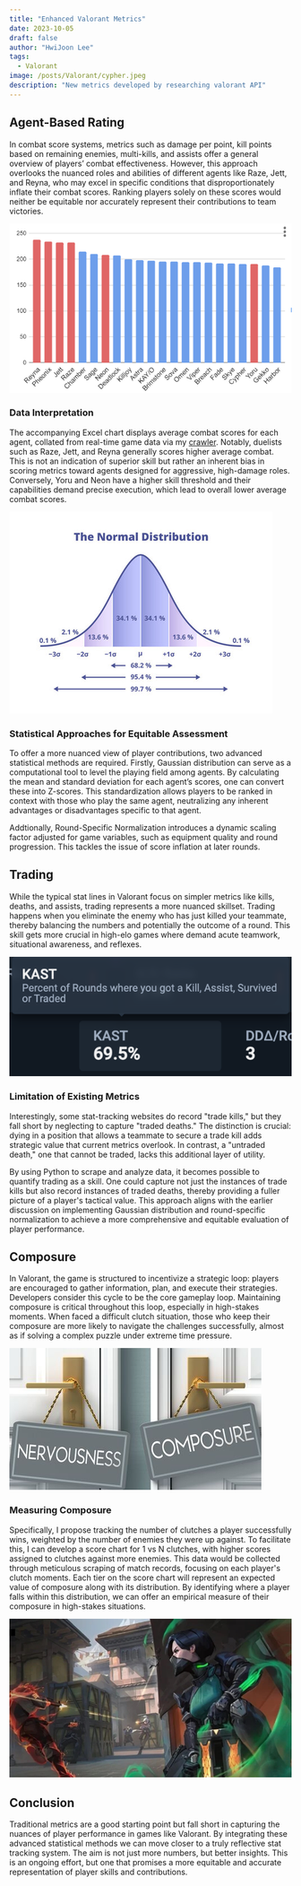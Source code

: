 ```yaml
---
title: "Enhanced Valorant Metrics"
date: 2023-10-05
draft: false
author: "HwiJoon Lee"
tags:
  - Valorant
image: /posts/Valorant/cypher.jpeg
description: "New metrics developed by researching valorant API"
---
```

## Agent-Based Rating

In combat score systems, metrics such as damage per point, kill points based on remaining enemies, multi-kills, and assists offer a general overview of players’ combat effectiveness. However, this approach overlooks the nuanced roles and abilities of different agents like Raze, Jett, and Reyna, who may excel in specific conditions that disproportionately inflate their combat scores. Ranking players solely on these scores would neither be equitable nor accurately represent their contributions to team victories.

![avs](/posts/Valorant/avs.png)

### Data Interpretation
The accompanying Excel chart displays average combat scores for each agent, collated from real-time game data via my [crawler](https://jooncode.com/blog/code/crawler/). Notably, duelists such as Raze, Jett, and Reyna generally scores higher average combat. This is not an indication of superior skill but rather an inherent bias in scoring metrics toward agents designed for aggressive, high-damage roles. Conversely, Yoru and Neon have a higher skill threshold and their capabilities demand precise execution, which lead to overall lower average combat scores.

![avs](/posts/Valorant/normalDistribution.jpg)

### Statistical Approaches for Equitable Assessment

To offer a more nuanced view of player contributions, two advanced statistical methods are required. Firstly, Gaussian distribution can serve as a computational tool to level the playing field among agents. By calculating the mean and standard deviation for each agent’s scores, one can convert these into Z-scores. This standardization allows players to be ranked in context with those who play the same agent, neutralizing any inherent advantages or disadvantages specific to that agent.

Addtionally, Round-Specific Normalization introduces a dynamic scaling factor adjusted for game variables, such as equipment quality and round progression. This tackles the issue of score inflation at later rounds.


## Trading

While the typical stat lines in Valorant focus on simpler metrics like kills, deaths, and assists, trading represents a more nuanced skillset. Trading happens when you eliminate the enemy who has just killed your teammate, thereby balancing the numbers and potentially the outcome of a round. This skill gets more crucial in high-elo games where demand acute teamwork, situational awareness, and reflexes.

![trade](/posts/Valorant/trade_example.png)

### Limitation of Existing Metrics

Interestingly, some stat-tracking websites do record "trade kills," but they fall short by neglecting to capture "traded deaths." The distinction is crucial: dying in a position that allows a teammate to secure a trade kill adds strategic value that current metrics overlook. In contrast, a "untraded death," one that cannot be traded, lacks this additional layer of utility.

By using Python to scrape and analyze data, it becomes possible to quantify trading as a skill. One could capture not just the instances of trade kills but also record instances of traded deaths, thereby providing a fuller picture of a player's tactical value. This approach aligns with the earlier discussion on implementing Gaussian distribution and round-specific normalization to achieve a more comprehensive and equitable evaluation of player performance.

## Composure

In Valorant, the game is structured to incentivize a strategic loop: players are encouraged to gather information, plan, and execute their strategies. Developers consider this cycle to be the core gameplay loop. Maintaining composure is critical throughout this loop, especially in high-stakes moments. When faced a difficult clutch situation, those who keep their composure are more likely to navigate the challenges successfully, almost as if solving a complex puzzle under extreme time pressure.

![composure](/posts/Valorant/composure_image.jpg)

### Measuring Composure
Specifically, I propose tracking the number of clutches a player successfully wins, weighted by the number of enemies they were up against. To facilitate this, I can develop a score chart for 1 vs N clutches, with higher scores assigned to clutches against more enemies. This data would be collected through meticulous scraping of match records, focusing on each player's clutch moments. Each tier on the score chart will represent an expected value of composure along with its distribution. By identifying where a player falls within this distribution, we can offer an empirical measure of their composure in high-stakes situations.

![combat](/posts/Valorant/combat.jpeg)
## Conclusion
Traditional metrics are a good starting point but fall short in capturing the nuances of player performance in games like Valorant. By integrating these advanced statistical methods we can move closer to a truly reflective stat tracking system. The aim is not just more numbers, but better insights. This is an ongoing effort, but one that promises a more equitable and accurate representation of player skills and contributions.